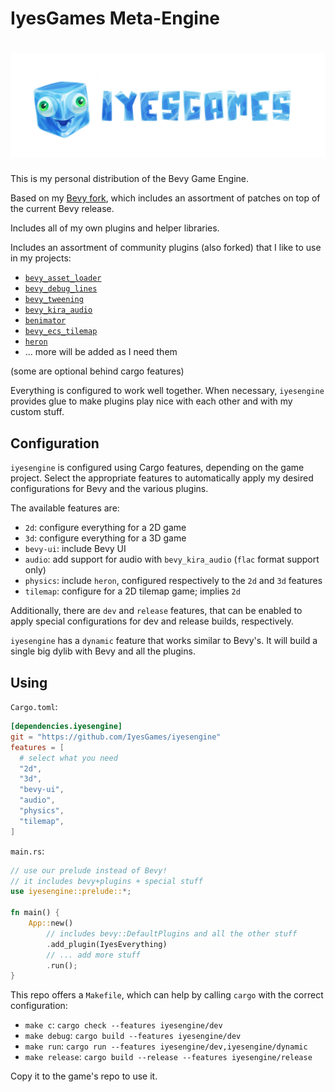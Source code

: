 # IyesGames Meta-Engine

# [![IyesGames](https://github.com/IyesGames/branding/raw/main/logo/iyesgames.png)](https://iyes.games)

This is my personal distribution of the Bevy Game Engine.

Based on my [Bevy fork](https://github.com/IyesGames/bevy), which includes
an assortment of patches on top of the current Bevy release.

Includes all of my own plugins and helper libraries.

Includes an assortment of community plugins (also forked) that I like to
use in my projects:

 - [`bevy_asset_loader`](https://github.com/NiklasEi/bevy_asset_loader)
 - [`bevy_debug_lines`](https://github.com/Toqozz/bevy_debug_lines)
 - [`bevy_tweening`](https://github.com/djeedai/bevy_tweening)
 - [`bevy_kira_audio`](https://github.com/NiklasEi/bevy_kira_audio)
 - [`benimator`](https://github.com/jcornaz/benimator)
 - [`bevy_ecs_tilemap`](https://github.com/StarArawn/bevy_ecs_tilemap)
 - [`heron`](https://github.com/jcornaz/heron)
 - ... more will be added as I need them

(some are optional behind cargo features)

Everything is configured to work well together. When necessary, `iyesengine`
provides glue to make plugins play nice with each other and with my custom
stuff.

## Configuration

`iyesengine` is configured using Cargo features, depending on the game
project. Select the appropriate features to automatically apply my desired
configurations for Bevy and the various plugins.

The available features are:
 - `2d`: configure everything for a 2D game
 - `3d`: configure everything for a 3D game
 - `bevy-ui`: include Bevy UI
 - `audio`: add support for audio with `bevy_kira_audio` (`flac` format support only)
 - `physics`: include `heron`, configured respectively to the `2d` and `3d` features
 - `tilemap`: configure for a 2D tilemap game; implies `2d`

Additionally, there are `dev` and `release` features, that can be enabled
to apply special configurations for dev and release builds, respectively.

`iyesengine` has a `dynamic` feature that works similar to Bevy's. It will
build a single big dylib with Bevy and all the plugins.

## Using

`Cargo.toml`:
```toml
[dependencies.iyesengine]
git = "https://github.com/IyesGames/iyesengine"
features = [
  # select what you need
  "2d",
  "3d",
  "bevy-ui",
  "audio",
  "physics",
  "tilemap",
]
```

`main.rs`:
```rust
// use our prelude instead of Bevy!
// it includes bevy+plugins + special stuff
use iyesengine::prelude::*;

fn main() {
    App::new()
        // includes bevy::DefaultPlugins and all the other stuff    
        .add_plugin(IyesEverything)
        // ... add more stuff
        .run();
}
```

This repo offers a `Makefile`, which can help by calling `cargo` with the
correct configuration:
 - `make c`: `cargo check --features iyesengine/dev`
 - `make debug`: `cargo build --features iyesengine/dev`
 - `make run`: `cargo run --features iyesengine/dev,iyesengine/dynamic`
 - `make release`: `cargo build --release --features iyesengine/release`

Copy it to the game's repo to use it.
